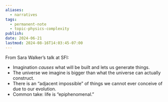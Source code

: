 ```yaml
---
aliases:
  - narratives
tags:
  - permanent-note
  - topic-physics-complexity
publish: 
date: 2024-06-21
lastmod: 2024-08-16T14:03:45-07:00
---
```

From Sara Walker’s talk at SFI:
- Imagination *causes* what will be built and lets us generate things.
- The universe we imagine is bigger than what the universe can actually construct.
- There is an “adjacent impossible” of things we cannot ever conceive of due to our evolution.
- Common take: life is “epiphenomenal.”